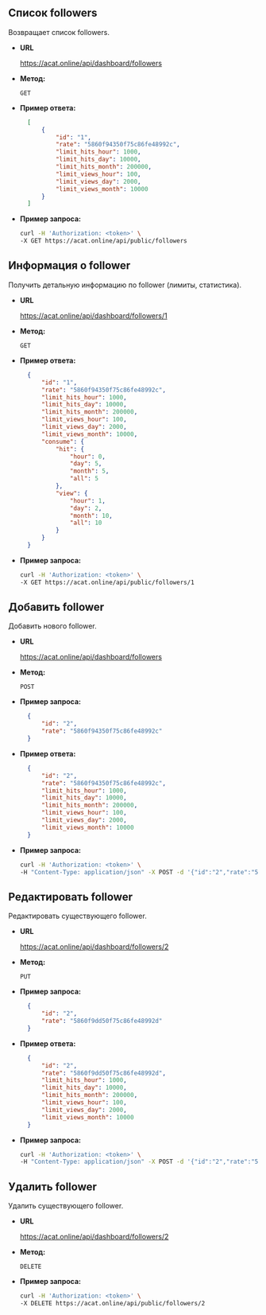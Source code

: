 **Список followers**
----
  Возвращает список followers.

* **URL**

  https://acat.online/api/dashboard/followers

* **Метод:**

  `GET`

* **Пример ответа:**
  ```json
    [
        {
            "id": "1",
            "rate": "5860f94350f75c86fe48992c",
            "limit_hits_hour": 1000,
            "limit_hits_day": 10000,
            "limit_hits_month": 200000,
            "limit_views_hour": 100,
            "limit_views_day": 2000,
            "limit_views_month": 10000
        }
    ]
  ```

* **Пример запроса:**

  ```bash
  curl -H 'Authorization: <token>' \
  -X GET https://acat.online/api/public/followers
  ```






**Информация о follower**
----
  Получить детальную информацию по follower (лимиты, статистика).

* **URL**

  https://acat.online/api/dashboard/followers/1

* **Метод:**

  `GET`

* **Пример ответа:**
  ```json
    {
        "id": "1",
        "rate": "5860f94350f75c86fe48992c",
        "limit_hits_hour": 1000,
        "limit_hits_day": 10000,
        "limit_hits_month": 200000,
        "limit_views_hour": 100,
        "limit_views_day": 2000,
        "limit_views_month": 10000,
        "consume": {
            "hit": {
                "hour": 0,
                "day": 5,
                "month": 5,
                "all": 5
            },
            "view": {
                "hour": 1,
                "day": 2,
                "month": 10,
                "all": 10
            }
        }
    }
  ```

* **Пример запроса:**

  ```bash
  curl -H 'Authorization: <token>' \
  -X GET https://acat.online/api/public/followers/1
  ```





**Добавить follower**
----
  Добавить нового follower.

* **URL**

  https://acat.online/api/dashboard/followers

* **Метод:**

  `POST`

* **Пример запроса:**
  ```json
    {
        "id": "2",
        "rate": "5860f94350f75c86fe48992c"
    }
  ```

* **Пример ответа:**
  ```json
    {
        "id": "2",
        "rate": "5860f94350f75c86fe48992c",
        "limit_hits_hour": 1000,
        "limit_hits_day": 10000,
        "limit_hits_month": 200000,
        "limit_views_hour": 100,
        "limit_views_day": 2000,
        "limit_views_month": 10000
    }
  ```

* **Пример запроса:**

  ```bash
  curl -H 'Authorization: <token>' \
  -H "Content-Type: application/json" -X POST -d '{"id":"2","rate":"5860f94350f75c86fe48992c"}' https://acat.online/api/public/followers
  ```




**Редактировать follower**
----
  Редактировать существующего follower.

* **URL**

  https://acat.online/api/dashboard/followers/2

* **Метод:**

  `PUT`

* **Пример запроса:**
  ```json
    {
        "id": "2",
        "rate": "5860f9dd50f75c86fe48992d"
    }
  ```

* **Пример ответа:**
  ```json
    {
        "id": "2",
        "rate": "5860f9dd50f75c86fe48992d",
        "limit_hits_hour": 1000,
        "limit_hits_day": 10000,
        "limit_hits_month": 200000,
        "limit_views_hour": 100,
        "limit_views_day": 2000,
        "limit_views_month": 10000
    }
  ```

* **Пример запроса:**

  ```bash
  curl -H 'Authorization: <token>' \
  -H "Content-Type: application/json" -X POST -d '{"id":"2","rate":"5860f9dd50f75c86fe48992d"}' https://acat.online/api/public/followers
  ```




**Удалить follower**
----
  Удалить существующего follower.

* **URL**

  https://acat.online/api/dashboard/followers/2

* **Метод:**

  `DELETE`

* **Пример запроса:**

  ```bash
  curl -H 'Authorization: <token>' \
  -X DELETE https://acat.online/api/public/followers/2
  ```
